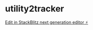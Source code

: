 # utility2tracker

[Edit in StackBlitz next generation editor ⚡️](https://stackblitz.com/~/github.com/Pres121/utility2tracker)